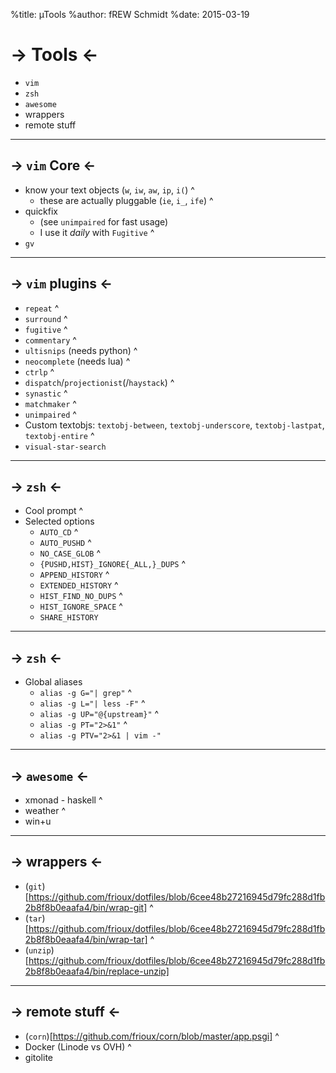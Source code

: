 %title: µTools
%author: fREW Schmidt
%date: 2015-03-19

-> Tools <-
===========

 * `vim`
 * `zsh`
 * `awesome`
 * wrappers
 * remote stuff

----------------

-> `vim` Core <-
----------------

 * know your text objects (`w`, `iw`, `aw`, `ip`, `i(`)
^
   * these are actually pluggable (`ie`, `i_`, `ife`)
^
 * quickfix
   * (see `unimpaired` for fast usage)
   * I use it *daily* with `Fugitive`
^
 * `gv`

-------------------

-> `vim` plugins <-
-------------------

 * `repeat`
^
 * `surround`
^
 * `fugitive`
^
 * `commentary`
^
 * `ultisnips` (needs python)
^
 * `neocomplete` (needs lua)
^
 * `ctrlp`
^
 * `dispatch`/`projectionist`(/`haystack`)
^
 * `synastic`
^
 * `matchmaker`
^
 * `unimpaired`
^
 * Custom textobjs: `textobj-between`, `textobj-underscore`, `textobj-lastpat`, `textobj-entire`
^
 * `visual-star-search`

--------------------

-> `zsh` <-
----------

 * Cool prompt
^
 * Selected options
   * `AUTO_CD`
^
   * `AUTO_PUSHD`
^
   * `NO_CASE_GLOB`
^
   * `{PUSHD,HIST}_IGNORE{_ALL,}_DUPS`
^
   * `APPEND_HISTORY`
^
   * `EXTENDED_HISTORY`
^
   * `HIST_FIND_NO_DUPS`
^
   * `HIST_IGNORE_SPACE`
^
   * `SHARE_HISTORY`

----------------------

-> `zsh` <-
-----------

 * Global aliases
   * `alias -g G="| grep"`
^
   * `alias -g L="| less -F"`
^
   * `alias -g UP="@{upstream}"`
^
   * `alias -g PT="2>&1"`
^
   * `alias -g PTV="2>&1 | vim -"`

-----------------------

-> `awesome` <-
---------------

 * xmonad - haskell
^
 * weather
^
 * win+u

-----------------------

-> wrappers <-
--------------

 * (`git`)[https://github.com/frioux/dotfiles/blob/6cee48b27216945d79fc288d1fb2b8f8b0eaafa4/bin/wrap-git]
^
 * (`tar`)[https://github.com/frioux/dotfiles/blob/6cee48b27216945d79fc288d1fb2b8f8b0eaafa4/bin/wrap-tar]
^
 * (`unzip`)[https://github.com/frioux/dotfiles/blob/6cee48b27216945d79fc288d1fb2b8f8b0eaafa4/bin/replace-unzip]

-----------------------

-> remote stuff <-
------------------

 * (`corn`)[https://github.com/frioux/corn/blob/master/app.psgi]
^
 * Docker (Linode vs OVH)
^
 * gitolite
